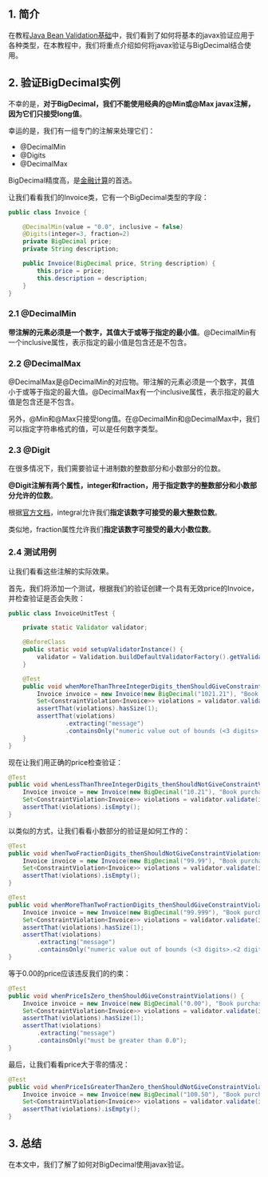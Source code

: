 ## 1. 简介

在教程[Java Bean Validation基础](https://www.baeldung.com/javax-validation)中，我们看到了如何将基本的javax验证应用于各种类型，在本教程中，我们将重点介绍如何将javax验证与BigDecimal结合使用。

## 2. 验证BigDecimal实例

不幸的是，**对于BigDecimal，我们不能使用经典的@Min或@Max javax注解，因为它们只接受long值**。

幸运的是，我们有一组专门的注解来处理它们：

-   @DecimalMin
-   @Digits
-   @DecimalMax

BigDecimal精度高，是[金融计算](https://www.baeldung.com/java-bigdecimal-biginteger)的首选。

让我们看看我们的Invoice类，它有一个BigDecimal类型的字段：

```java
public class Invoice {

    @DecimalMin(value = "0.0", inclusive = false)
    @Digits(integer=3, fraction=2)
    private BigDecimal price;
    private String description;

    public Invoice(BigDecimal price, String description) {
        this.price = price;
        this.description = description;
    }
}
```

### 2.1 @DecimalMin

**带注解的元素必须是一个数字，其值大于或等于指定的最小值**。@DecimalMin有一个inclusive属性，表示指定的最小值是包含还是不包含。

### 2.2 @DecimalMax

@DecimalMax是@DecimalMin的对应物。带注解的元素必须是一个数字，其值小于或等于指定的最大值。@DecimalMax有一个inclusive属性，表示指定的最大值是包含还是不包含。

另外，@Min和@Max只接受long值。在@DecimalMin和@DecimalMax中，我们可以指定字符串格式的值，可以是任何数字类型。

### 2.3 @Digit

在很多情况下，我们需要验证十进制数的整数部分和小数部分的位数。

**@Digit注解有两个属性，integer和fraction，用于指定数字的整数部分和小数部分允许的位数**。

根据[官方文档](https://docs.oracle.com/javaee/7/api/javax/validation/constraints/Digits.html)，integral允许我们**指定该数字可接受的最大整数位数**。

类似地，fraction属性允许我们**指定该数字可接受的最大小数位数**。

### 2.4 测试用例

让我们看看这些注解的实际效果。

首先，我们将添加一个测试，根据我们的验证创建一个具有无效price的Invoice，并检查验证是否会失败：

```java
public class InvoiceUnitTest {

    private static Validator validator;

    @BeforeClass
    public static void setupValidatorInstance() {
        validator = Validation.buildDefaultValidatorFactory().getValidator();
    }

    @Test
    public void whenMoreThanThreeIntegerDigits_thenShouldGiveConstraintViolations() {
        Invoice invoice = new Invoice(new BigDecimal("1021.21"), "Book purchased");
        Set<ConstraintViolation<Invoice>> violations = validator.validate(invoice);
        assertThat(violations).hasSize(1);
        assertThat(violations)
                .extracting("message")
                .containsOnly("numeric value out of bounds (<3 digits>.<2 digits> expected)");
    }
}
```

现在让我们用正确的price检查验证：

```java
@Test
public void whenLessThanThreeIntegerDigits_thenShouldNotGiveConstraintViolations() {
    Invoice invoice = new Invoice(new BigDecimal("10.21"), "Book purchased");
    Set<ConstraintViolation<Invoice>> violations = validator.validate(invoice);
    assertThat(violations).isEmpty();
}
```

以类似的方式，让我们看看小数部分的验证是如何工作的：

```java
@Test
public void whenTwoFractionDigits_thenShouldNotGiveConstraintViolations() {
    Invoice invoice = new Invoice(new BigDecimal("99.99"), "Book purchased");
    Set<ConstraintViolation<Invoice>> violations = validator.validate(invoice);
    assertThat(violations).isEmpty();
}

@Test
public void whenMoreThanTwoFractionDigits_thenShouldGiveConstraintViolations() {
    Invoice invoice = new Invoice(new BigDecimal("99.999"), "Book purchased");
    Set<ConstraintViolation<Invoice>> violations = validator.validate(invoice);
    assertThat(violations).hasSize(1);
    assertThat(violations)
        .extracting("message")
        .containsOnly("numeric value out of bounds (<3 digits>.<2 digits> expected)");
}
```

等于0.00的price应该违反我们的约束：

```java
@Test
public void whenPriceIsZero_thenShouldGiveConstraintViolations() {
    Invoice invoice = new Invoice(new BigDecimal("0.00"), "Book purchased");
    Set<ConstraintViolation<Invoice>> violations = validator.validate(invoice);
    assertThat(violations).hasSize(1);
    assertThat(violations)
        .extracting("message")
        .containsOnly("must be greater than 0.0");
}
```

最后，让我们看看price大于零的情况：

```java
@Test
public void whenPriceIsGreaterThanZero_thenShouldNotGiveConstraintViolations() {
    Invoice invoice = new Invoice(new BigDecimal("100.50"), "Book purchased");
    Set<ConstraintViolation<Invoice>> violations = validator.validate(invoice);
    assertThat(violations).isEmpty();
}
```

## 3. 总结

在本文中，我们了解了如何对BigDecimal使用javax验证。